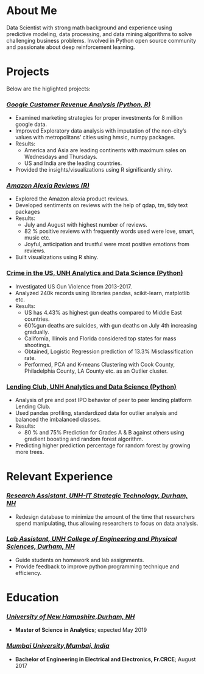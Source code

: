 # About Me

Data Scientist with strong math background and experience using predictive modeling, data processing, and data mining algorithms to solve challenging business problems. Involved in Python open source community and passionate about deep reinforcement learning.


# Projects

Below are the higlighted projects:

### [_Google Customer Revenue Analysis (Python, R)_](https://github.com/viraj1327/R/tree/master/Shiny%20apps/Google_analytics)							     	                                                  
-	Examined marketing strategies for proper investments for 8 million google data.
-	Improved Exploratory data analysis with imputation of the non-city’s values with metropolitans’ cities using hmsic, numpy packages.
-	Results: 
      -	America and Asia are leading continents with maximum sales on Wednesdays and Thursdays.
      -	US and India are the leading countries.
-	Provided the insights/visualizations using R significantly shiny. 

### [_Amazon Alexia Reviews (R)_]( https://viraj.shinyapps.io/Amazon_review/)
-	Explored the Amazon alexia product reviews.
-	Developed sentiments on reviews with the help of qdap, tm, tidy text packages 
-	Results: 
      -	July and August with highest number of reviews.
      -	82 % positive reviews with frequently words used were love, smart, music etc.  
      -	Joyful, anticipation and trustful were most positive emotions from reviews. 
-	Built visualizations using R shiny.

### [Crime in the US, UNH Analytics and Data Science (Python)]()				           
-	Investigated US Gun Violence from 2013-2017.
-	Analyzed 240k records using libraries pandas, scikit-learn, matplotlib etc. 
-	Results: 
      -	US has 4.43% as highest gun deaths compared to Middle East countries.
      -	60%gun deaths are suicides, with gun deaths on July 4th increasing gradually.
      -	California, Illinois and Florida considered top states for mass shootings.
      -	Obtained, Logistic Regression prediction of 13.3% Misclassification rate.
      -	Performed, PCA and K-means Clustering with Cook County, Philadelphia County, LA County etc. as an Outlier cluster.

### [Lending Club, UNH Analytics and Data Science (Python)]()				       		      
-	Analysis of pre and post IPO behavior of peer to peer lending platform Lending Club.
-	Used pandas profiling, standardized data for outlier analysis and balanced the imbalanced classes.
-	Results:
      -	80 % and 75% Prediction for Grades A & B against others using gradient boosting and random forest algorithm.
-	Predicting higher prediction percentage for random forest by growing more trees.



# Relevant Experience

### [_Research Assistant, UNH-IT Strategic Technology, Durham, NH_](https://www.unh.edu/it/strategic-technology) 	   	   
-	Redesign database to minimize the amount of the time that researchers spend manipulating, thus allowing researchers to focus on data analysis.

### [_Lab Assistant, UNH College of Engineering and Physical Sciences, Durham, NH_](https://ceps.unh.edu/computer-science) 
-	Guide students on homework and lab assignments.
-	Provide feedback to improve python programming technique and efficiency.

# Education

### [_University of New Hampshire,Durham, NH_](https://gradschool.unh.edu/analytics)
-	**Master of Science in Analytics**; expected May 2019

### [_Mumbai University,Mumbai, India_ ](http://frcrce.ac.in)
-	**Bachelor of Engineering in Electrical and Electronics, Fr.CRCE**; August 2017


